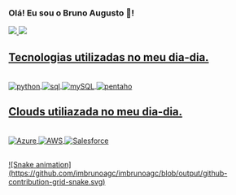 ### Olá! Eu sou o Bruno Augusto 🤙!

<div>
  <a href="https://github.com/imbrunoagc">
  <img height="180em" src="https://github-readme-stats.vercel.app/api?username=imbrunoagc&show_icons=true&theme=radical&include_all_commits=true&count_private=true"/>
  <img height="180em" src="https://github-readme-stats.vercel.app/api/top-langs/?username=imbrunoagc&layout=compact&langs_count=7&theme=radical"/>
</div>

## Tecnologias utilizadas no meu dia-dia.
  
  <div style="display: inline_block"><br/>
    <img align="center" alt="python" src="https://img.shields.io/badge/Python-3776AB?style=for-the-badge&logo=python&logoColor=white" />
    <img align="center" alt="sql" src="https://img.shields.io/badge/Microsoft_SQL_Server-CC2927?style=for-the-badge&logo=microsoft-sql-server&logoColor=white" />
    <img align="center" alt="mySQL" src="https://img.shields.io/badge/MySQL-FFE933?style=for-the-badge&logo=mysql&logoColor=black" />
    <img align="center" alt="pentaho" height="30" width="110" src="https://www.freelogovectors.net/wp-content/uploads/2018/06/pentaho-logo.png" />
         
</div>
  
##
  
## Clouds utiliazada no meu dia-dia.
  
   <div style="display: inline_block"><br/>
    <img align="center" alt="Azure" src="https://img.shields.io/badge/microsoft%20azure-0089D6?style=for-the-badge&logo=microsoft-azure&logoColor=white" />
    <img align="center" alt="AWS" src="https://img.shields.io/badge/Amazon_AWS-FF9900?style=for-the-badge&logo=amazonaws&logoColor=white" />
    <img align="center" alt="Salesforce" src="https://img.shields.io/badge/Salesforce-00A1E0?style=for-the-badge&logo=Salesforce&logoColor=white" />     
</div>

## 

<div>
 ![Snake animation](https://github.com/imbrunoagc/imbrunoagc/blob/output/github-contribution-grid-snake.svg)
</div>
